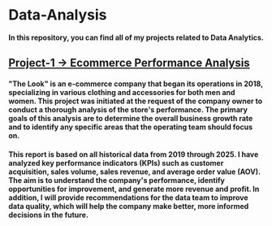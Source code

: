 # Data-Analysis
**In this repository, you can find all of my projects related to Data Analytics.**

## [Project-1 -> Ecommerce Performance Analysis](https://github.com/AIK-01/Data-Analysis/tree/main/Project-1%20-%3E%20Ecommerce%20Performance%20Analysis#project-overview)
#### "The Look" is an e-commerce company that began its operations in **2018**, specializing in various clothing and accessories for both men and women. This project was initiated at the request of the company owner to conduct a thorough analysis of the store's performance. The primary goals of this analysis are to determine the overall business growth rate and to identify any specific areas that the operating team should focus on.

#### This report is based on all historical data from **2019** through **2025**. I have analyzed key performance indicators (KPIs) such as customer acquisition, sales volume, sales revenue, and average order value (AOV). The aim is to understand the company's performance, identify opportunities for improvement, and generate more revenue and profit. In addition, I will provide recommendations for the data team to improve data quality, which will help the company make better, more informed decisions in the future.
